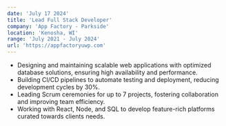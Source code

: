 ```yaml
---
date: 'July 17 2024'
title: 'Lead Full Stack Developer'
company: 'App Factory - Parkside'
location: 'Kenosha, WI'
range: 'July 2021 - July 2024'
url: 'https://appfactoryuwp.com'
---
```


- Designing and maintaining scalable web applications with optimized database solutions, ensuring high availability and performance.
- Building CI/CD pipelines to automate testing and deployment, reducing development cycles by 30%.
- Leading Scrum ceremonies for up to 7 projects, fostering collaboration and improving team efficiency.
- Working with React, Node, and SQL to develop feature-rich platforms curated towards clients needs.
